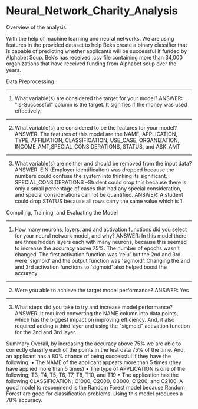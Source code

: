 # Neural_Network_Charity_Analysis

Overview of the analysis:

With the help of machine learning and neural networks. We are using features in the provided dataset to help Beks create a binary classifier that is capable of predicting whether applicants will be successful if funded by Alphabet Soup.
Bek’s has received .csv file containing more than 34,000 organizations that have received funding from Alphabet soup over the years.


Data Preprocessing
________________________________________
1.	What variable(s) are considered the target for your model? 
ANSWER: "Is-Successful" column is the target. It signifies if the money was used effectively.
________________________________________
2.	What variable(s) are considered to be the features for your model?
 ANSWER: The features of this model are the NAME, APPLICATION, TYPE, AFFILIATION, CLASSIFICATION, USE_CASE, ORGANIZATION, INCOME_AMT,SPECIAL_CONSIDERATIONS, STATUS, and ASK_AMT
________________________________________
3.	What variable(s) are neither and should be removed from the input data? 
ANSWER: 
EIN (Employer identificaiton) was dropped because the numbers could confuse the system into thinking its significant. 
SPECIAL_CONSIDERATIONS –Student could drop this because there is only a small percentage of cases that had any special consideration, and special considerations cannot be quantified. 
ANSWER: A student could drop STATUS because all rows carry the same value which is 1.


Compiling, Training, and Evaluating the Model
________________________________________
1.	How many neurons, layers, and and activation functions did you select for your neural network model, and why?
 ANSWER: In this model there are three hidden layers each with many neurons, because this seemed to increase the accuracy above 75%. The number of epochs wasn't changed. The first activation function was 'relu' but the 2nd and 3rd were 'sigmoid' and the output function was 'sigmoid'. Changing the 2nd and 3rd activation functions to 'sigmoid' also helped boost the accuracy.
________________________________________
2.	Were you able to achieve the target model performance? 
ANSWER: Yes
________________________________________
3.	What steps did you take to try and increase model performance? 
ANSWER: It required converting the NAME column into data points, which has the biggest impact on improving efficiency. And, it also required adding a third layer and using the "sigmoid" activation function for the 2nd and 3rd layer.


Summary
Overall, by increasing the accuracy above 75% we are able to correctly classify each of the points in the test data 75% of the time. And, an applicant has a 80% chance of being successful if they have the following:
•	The NAME of the applicant appears more than 5 times (they have applied more than 5 times)
•	The type of APPLICATION is one of the following; T3, T4, T5, T6, T7, T8, T10, and T19
•	The application has the following CLASSIFICATION; C1000, C2000, C3000, C1200, and C2100.
A good model to recommend is the Random Forest model because Random Forest are good for classification problems. Using this model produces a 78% accuracy.
